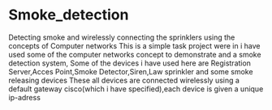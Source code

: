 # Smoke_detection
Detecting smoke and wirelessly connecting the sprinklers using the concepts of Computer networks
This is a simple task project were in i have used some of the computer networks concept to demonstrate and a smoke detection system,
Some of the devices i have used here are Registration Server,Acces Point,Smoke Detector,Siren,Law sprinkler and some smoke releasing devices
These all devices are connected wirelessly using a default gateway cisco(which i have specified),each device is given a unique ip-adress
